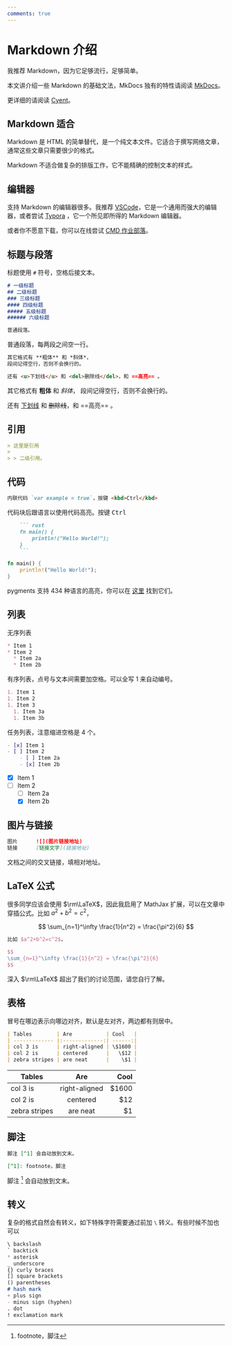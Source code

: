 ```yaml
---
comments: true
---
```


# Markdown 介绍

我推荐 Markdown，因为它足够流行，足够简单。

本文讲介绍一些 Markdown 的基础文法，MkDocs 独有的特性请阅读 [MkDocs](mkdocs.md)。

更详细的请阅读 [Cyent](https://cyent.github.io/markdown-with-mkdocs-material/syntax/main/)。

## Markdown 适合

Markdown 是 HTML 的简单替代，是一个纯文本文件。它适合于撰写网络文章，通常这些文章只需要很少的格式。

Markdown 不适合做复杂的排版工作，它不能精确的控制文本的样式。

## 编辑器

支持 Markdown 的编辑器很多。我推荐 [VSCode](https://code.visualstudio.com/)，它是一个通用而强大的编辑器，或者尝试 [Typora](https://typora.io/) ，它一个所见即所得的 Markdown 编辑器。

或者你不愿意下载，你可以在线尝试 [CMD 作业部落](https://www.zybuluo.com/mdeditor)。

## 标题与段落

标题使用 `#` 符号，空格后接文本。

```md
# 一级标题
## 二级标题
### 三级标题
#### 四级标题
##### 五级标题
###### 六级标题

普通段落。
```

普通段落，每两段之间空一行。

```md
其它格式有 **粗体** 和 *斜体*，
段间记得空行，否则不会换行的。

还有 <u>下划线</u> 和 <del>删除线</del>，和 ==高亮== 。
```
其它格式有 **粗体** 和 *斜体*，
段间记得空行，否则不会换行的。

还有 <u>下划线</u> 和 <del>删除线</del>，和 ==高亮== 。

## 引用

```md
> 这里是引用
>
> > 二级引用。
```

## 代码

```md
内联代码 `var example = true`，按键 <kbd>Ctrl</kbd>
```
代码块后跟语言以使用代码高亮。按键 <kbd>Ctrl</kbd>

```md
    ``` rust
    fn main() {
        println!("Hello World!");
    }
    ```
```

```rust
fn main() {
    println!("Hello World!");
}
```

pygments 支持 434 种语言的高亮，你可以在 [这里](https://cyent.github.io/markdown-with-mkdocs-material/appendix/pygments/) 找到它们。

## 列表

无序列表

```md
* Item 1
* Item 2
  * Item 2a
  * Item 2b
```

有序列表，点号与文本间需要加空格。可以全写 1 来自动编号。

```md
1. Item 1
1. Item 2
1. Item 3
  1. Item 3a
  1. Item 3b
```

任务列表，注意缩进空格是 4 个。

```md
- [x] Item 1
- [ ] Item 2
    - [ ] Item 2a
    - [x] Item 2b
```

- [x] Item 1
- [ ] Item 2
    - [ ] Item 2a
    - [x] Item 2b

## 图片与链接

```md
图片      ![](图片链接地址)
链接      [链接文字](链接地址)
```

文档之间的交叉链接，填相对地址。

## LaTeX 公式

很多同学应该会使用 $\rm\LaTeX$，因此我启用了 MathJax 扩展，可以在文章中穿插公式。比如 $a^2+b^2=c^2$，

$$
\sum_{n=1}^\infty \frac{1}{n^2} = \frac{\pi^2}{6}
$$

```latex
比如 $a^2+b^2=c^2$，

$$
\sum_{n=1}^\infty \frac{1}{n^2} = \frac{\pi^2}{6}
$$
```

深入 $\rm\LaTeX$ 超出了我们的讨论范围，请您自行了解。

## 表格

冒号在哪边表示向哪边对齐，默认是左对齐，两边都有则居中。

```md
| Tables        | Are           | Cool   |
| ------------- |:-------------:| ------:|
| col 3 is      | right-aligned | \$1600 |
| col 2 is      | centered      |   \$12 |
| zebra stripes | are neat      |    \$1 |
```

| Tables        | Are           | Cool   |
| ------------- |:-------------:| ------:|
| col 3 is      | right-aligned | \$1600 |
| col 2 is      | centered      |   \$12 |
| zebra stripes | are neat      |    \$1 |

## 脚注

```md
脚注 [^1] 会自动放到文末。 

[^1]: footnote，脚注
```

脚注 [^1] 会自动放到文末。 

[^1]: footnote，脚注

## 转义

复杂的格式自然会有转义，如下特殊字符需要通过前加 `\` 转义。有些时候不加也可以

```md
\ backslash
` backtick
* asterisk
_ underscore
{} curly braces
[] square brackets
() parentheses
# hash mark
+ plus sign
- minus sign (hyphen)
. dot
! exclamation mark
```
